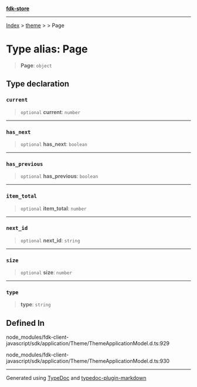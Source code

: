 [**fdk-store**](../../../README.md)
***

[Index](../../../API.md) > [theme](../../README.md) > [<internal>](../README.md) > Page

# Type alias: Page

> **Page**: `object`

## Type declaration

### `current`

> `optional` **current**: `number`

***

### `has_next`

> `optional` **has\_next**: `boolean`

***

### `has_previous`

> `optional` **has\_previous**: `boolean`

***

### `item_total`

> `optional` **item\_total**: `number`

***

### `next_id`

> `optional` **next\_id**: `string`

***

### `size`

> `optional` **size**: `number`

***

### `type`

> **type**: `string`

## Defined In

node\_modules/fdk-client-javascript/sdk/application/Theme/ThemeApplicationModel.d.ts:929

node\_modules/fdk-client-javascript/sdk/application/Theme/ThemeApplicationModel.d.ts:930

***
Generated using [TypeDoc](https://typedoc.org/) and [typedoc-plugin-markdown](https://www.npmjs.com/package/typedoc-plugin-markdown)
